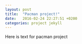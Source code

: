 ```yaml
---
layout: post
title:  "Pacman project!"
date:   2016-02-24 22:27:51 +0200
categories: project jekyll
---
```

Here is text for pacman project